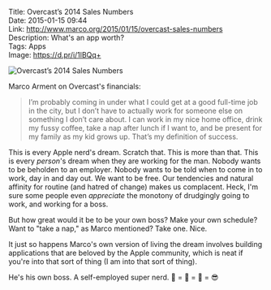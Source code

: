 Title: Overcast’s 2014 Sales Numbers  
Date: 2015-01-15 09:44  
Link: http://www.marco.org/2015/01/15/overcast-sales-numbers  
Description: What's an app worth?  
Tags: Apps  
Image: https://d.pr/i/1lBQq+  

![Overcast’s 2014 Sales Numbers][1]

Marco Arment on Overcast's financials:

> I’m probably coming in under what I could get at a good full-time job in the city, but I don’t have to actually work for someone else on something I don’t care about. I can work in my nice home office, drink my fussy coffee, take a nap after lunch if I want to, and be present for my family as my kid grows up. That’s my definition of success.

This is every Apple nerd's dream. Scratch that. This is more than that. This is every *person*'s dream when they are working for the man. Nobody wants to be beholden to an employer. Nobody wants to be told when to come in to work, day in and day out. We want to be free. Our tendencies and natural affinity for routine (and hatred of change) makes us complacent. Heck, I'm sure some people even *appreciate* the monotony of drudgingly going to work, and working for a boss. 

But how great would it be to be your own boss? Make your own schedule? Want to "take a nap," as Marco mentioned? Take one. Nice.

It just so happens Marco's own version of living the dream involves building applications that are beloved by the Apple community, which is neat if you're into that sort of thing (I am into that sort of thing).

He's his own boss. A self-employed super nerd. 🏡 = 🏢 = 👊 = 😎

[1]: https://d.pr/i/1lBQq+ "Overcast’s 2014 Sales Numbers"